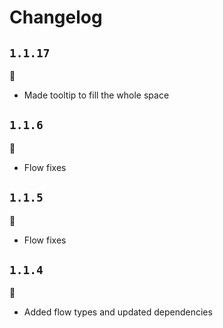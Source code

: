# Changelog

## `1.1.17`

:nail_care:

  - Made tooltip to fill the whole space

## `1.1.6`

:nail_care:

  - Flow fixes

## `1.1.5`

:nail_care:

  - Flow fixes

## `1.1.4`

:nail_care:

  - Added flow types and updated dependencies
